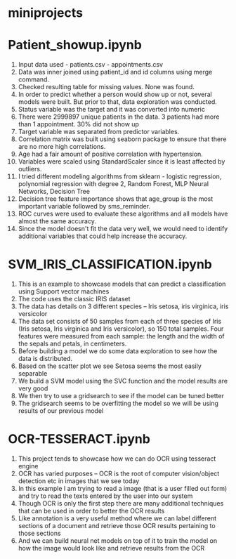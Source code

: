 # miniprojects
# Patient_showup.ipynb
1.	Input data used - patients.csv - appointments.csv
2.	Data was inner joined using patient_id and id columns using merge command.
3.	Checked resulting table for missing values. None was found.
4.	In order to predict whether a person would show up or not, several models were built. But prior to that, data exploration was conducted.
5.	Status variable was the target and it was converted into numeric 
6.	There were 2999897 unique patients in the data. 3 patients had more than 1 appointment. 30% did not show up
7.	Target variable was separated from predictor variables.
8.	Correlation matrix was built using seaborn package to ensure that there are no more high correlations.
9.	Age had a fair amount of positive correlation with hypertension.
10.	Variables were scaled using StandardScaler since it is least affected by outliers.
11.	I tried different modeling algorithms from sklearn - logistic regression, polynomial regression with degree 2, Random Forest, MLP Neural Networks, Decision Tree
12.	Decision tree feature importance shows that age_group is the most important variable followed by sms_reminder.
13.	ROC curves were used to evaluate these algorithms and all models have almost the same accuracy.
14.	Since the model doesn't fit the data very well, we would need to identify additional variables that could help increase the accuracy.

# SVM_IRIS_CLASSIFICATION.ipynb
1.	This is an example to showcase models that can predict a classification using Support  vector machines
2.	The code uses the classic IRIS dataset
3.	The data has details on 3 different species – Iris setosa, iris virginica, iris versicolor
4.	The data set consists of 50 samples from each of three species of Iris (Iris setosa, Iris virginica and Iris versicolor), so 150 total samples. Four features were measured from each sample: the length and the width of the sepals and petals, in centimeters.
5.	Before building a model we do some data exploration to see how the data is distributed.
6.	Based on the scatter plot we see Setosa seems the most easily separable
7.	We build a SVM model using the SVC function and the model results are very good
8.	We then try to use a gridsearch to see if the model can be tuned better
9.	The gridsearch seems to be overfitting the model so we will be using results of our previous model


# OCR-TESSERACT.ipynb
1.	This project tends to showcase how we can do OCR using tesseract engine 
2.	OCR has varied purposes – OCR is the root of computer vision/object detection etc in images that we see today
3.	In this example I am trying to read a image (that is a user filled out form) and try to read the texts entered by the user into our system
4.	Though OCR is only the first step there are many additional techniques that can be used in order to better the OCR  results
5.	Like annotation is a very useful method where we can label different sections of a  document and retrieve those OCR results pertaining to those sections
6.	And we can build neural net models on top of it to train the model on how the image would look like and retrieve results from the OCR 



